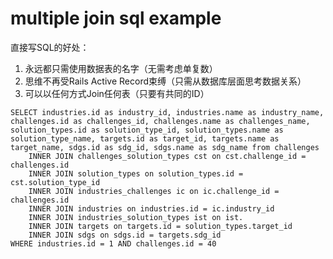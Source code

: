 ---
---
# multiple join sql example

直接写SQL的好处：
1. 永远都只需使用数据表的名字（无需考虑单复数）
2. 思维不再受Rails Active Record束缚（只需从数据库层面思考数据关系）
2. 可以以任何方式Join任何表（只要有共同的ID）

```
SELECT industries.id as industry_id, industries.name as industry_name, challenges.id as challenges_id, challenges.name as challenges_name, solution_types.id as solution_type_id, solution_types.name as solution_type_name, targets.id as target_id, targets.name as target_name, sdgs.id as sdg_id, sdgs.name as sdg_name from challenges
    INNER JOIN challenges_solution_types cst on cst.challenge_id = challenges.id
    INNER JOIN solution_types on solution_types.id = cst.solution_type_id
    INNER JOIN industries_challenges ic on ic.challenge_id = challenges.id
    INNER JOIN industries on industries.id = ic.industry_id
    INNER JOIN industries_solution_types ist on ist.
    INNER JOIN targets on targets.id = solution_types.target_id
    INNER JOIN sdgs on sdgs.id = targets.sdg_id
WHERE industries.id = 1 AND challenges.id = 40
```